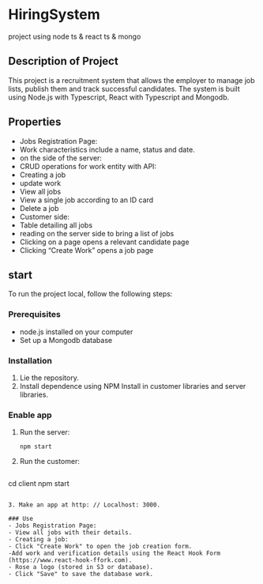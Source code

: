 # HiringSystem
project using node ts &amp; react ts &amp; mongo
## Description of Project
This project is a recruitment system that allows the employer to manage job lists, publish them and track successful candidates. The system is built using Node.js with Typescript, React with Typescript and Mongodb.

## Properties
- Jobs Registration Page:
 - Work characteristics include a name, status and date.
- on the side of the server:
 - CRUD operations for work entity with API:
 - Creating a job
 - update work
 - View all jobs
 - View a single job according to an ID card
 - Delete a job
- Customer side:
 - Table detailing all jobs
 - reading on the server side to bring a list of jobs
 - Clicking on a page opens a relevant candidate page
 - Clicking “Create Work” opens a job page

## start
To run the project local, follow the following steps:

### Prerequisites
- node.js installed on your computer
- Set up a Mongodb database

### Installation
1. Lie the repository.
2. Install dependence using NPM Install in customer libraries and server libraries.

### Enable app
1. Run the server:
   ``` cd server
   npm start
   ```
2. Run the customer:
   ```bash
  cd client
  npm start
  ```

3. Make an app at http: // Localhost: 3000.

### Use
- Jobs Registration Page:
 - View all jobs with their details.
- Creating a job:
 - Click "Create Work" to open the job creation form.
 -Add work and verification details using the React Hook Form (https://www.react-hook-ffork.com).
 - Rose a logo (stored in S3 or database).
 - Click "Save" to save the database work.
